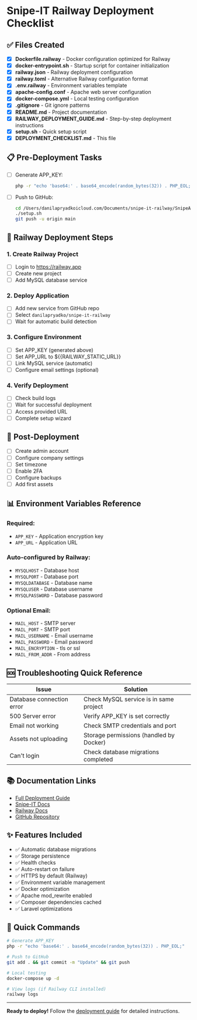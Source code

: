 # Snipe-IT Railway Deployment Checklist

## ✅ Files Created

- [x] **Dockerfile.railway** - Docker configuration optimized for Railway
- [x] **docker-entrypoint.sh** - Startup script for container initialization
- [x] **railway.json** - Railway deployment configuration
- [x] **railway.toml** - Alternative Railway configuration format
- [x] **.env.railway** - Environment variables template
- [x] **apache-config.conf** - Apache web server configuration
- [x] **docker-compose.yml** - Local testing configuration
- [x] **.gitignore** - Git ignore patterns
- [x] **README.md** - Project documentation
- [x] **RAILWAY_DEPLOYMENT_GUIDE.md** - Step-by-step deployment instructions
- [x] **setup.sh** - Quick setup script
- [x] **DEPLOYMENT_CHECKLIST.md** - This file

## 📋 Pre-Deployment Tasks

- [ ] Generate APP_KEY:
  ```bash
  php -r "echo 'base64:' . base64_encode(random_bytes(32)) . PHP_EOL;"
  ```

- [ ] Push to GitHub:
  ```bash
  cd /Users/danilapryadkoicloud.com/Documents/snipe-it-railway/SnipeAPP
  ./setup.sh
  git push -u origin main
  ```

## 🚀 Railway Deployment Steps

### 1. Create Railway Project
- [ ] Login to https://railway.app
- [ ] Create new project
- [ ] Add MySQL database service

### 2. Deploy Application
- [ ] Add new service from GitHub repo
- [ ] Select `danilapryadko/snipe-it-railway`
- [ ] Wait for automatic build detection

### 3. Configure Environment
- [ ] Set APP_KEY (generated above)
- [ ] Set APP_URL to ${{RAILWAY_STATIC_URL}}
- [ ] Link MySQL service (automatic)
- [ ] Configure email settings (optional)

### 4. Verify Deployment
- [ ] Check build logs
- [ ] Wait for successful deployment
- [ ] Access provided URL
- [ ] Complete setup wizard

## 🔧 Post-Deployment

- [ ] Create admin account
- [ ] Configure company settings
- [ ] Set timezone
- [ ] Enable 2FA
- [ ] Configure backups
- [ ] Add first assets

## 📊 Environment Variables Reference

### Required:
- `APP_KEY` - Application encryption key
- `APP_URL` - Application URL

### Auto-configured by Railway:
- `MYSQLHOST` - Database host
- `MYSQLPORT` - Database port
- `MYSQLDATABASE` - Database name
- `MYSQLUSER` - Database username
- `MYSQLPASSWORD` - Database password

### Optional Email:
- `MAIL_HOST` - SMTP server
- `MAIL_PORT` - SMTP port
- `MAIL_USERNAME` - Email username
- `MAIL_PASSWORD` - Email password
- `MAIL_ENCRYPTION` - tls or ssl
- `MAIL_FROM_ADDR` - From address

## 🆘 Troubleshooting Quick Reference

| Issue | Solution |
|-------|----------|
| Database connection error | Check MySQL service is in same project |
| 500 Server error | Verify APP_KEY is set correctly |
| Email not working | Check SMTP credentials and port |
| Assets not uploading | Storage permissions (handled by Docker) |
| Can't login | Check database migrations completed |

## 📚 Documentation Links

- [Full Deployment Guide](RAILWAY_DEPLOYMENT_GUIDE.md)
- [Snipe-IT Docs](https://snipe-it.readme.io/docs)
- [Railway Docs](https://docs.railway.app)
- [GitHub Repository](https://github.com/danilapryadko/snipe-it-railway)

## ✨ Features Included

- ✅ Automatic database migrations
- ✅ Storage persistence
- ✅ Health checks
- ✅ Auto-restart on failure
- ✅ HTTPS by default (Railway)
- ✅ Environment variable management
- ✅ Docker optimization
- ✅ Apache mod_rewrite enabled
- ✅ Composer dependencies cached
- ✅ Laravel optimizations

## 🎯 Quick Commands

```bash
# Generate APP_KEY
php -r "echo 'base64:' . base64_encode(random_bytes(32)) . PHP_EOL;"

# Push to GitHub
git add . && git commit -m "Update" && git push

# Local testing
docker-compose up -d

# View logs (if Railway CLI installed)
railway logs
```

---

**Ready to deploy!** Follow the [deployment guide](RAILWAY_DEPLOYMENT_GUIDE.md) for detailed instructions.